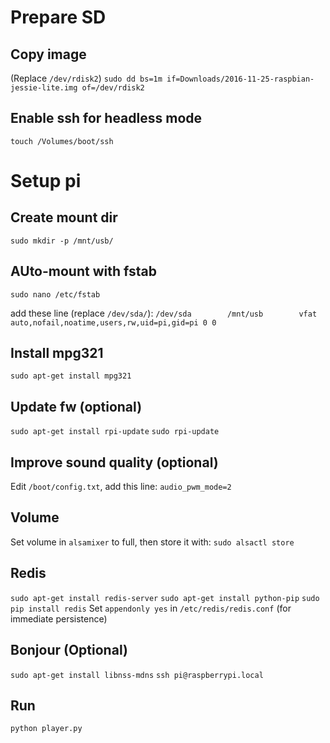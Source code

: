 # Prepare SD

## Copy image 

(Replace `/dev/rdisk2`)
`sudo dd bs=1m if=Downloads/2016-11-25-raspbian-jessie-lite.img of=/dev/rdisk2`

## Enable ssh for headless mode

`touch /Volumes/boot/ssh`


# Setup pi

## Create mount dir

`sudo mkdir -p /mnt/usb/`

## AUto-mount with fstab

`sudo nano /etc/fstab`

add these line (replace `/dev/sda/`):
`/dev/sda        /mnt/usb        vfat    auto,nofail,noatime,users,rw,uid=pi,gid=pi 0 0`


## Install mpg321
`sudo apt-get install mpg321`

## Update fw (optional)
`sudo apt-get install rpi-update`
`sudo rpi-update`

## Improve sound quality (optional)
Edit `/boot/config.txt`, add this line:
`audio_pwm_mode=2`

## Volume
Set volume in `alsamixer` to full, then store it with:
`sudo alsactl store`


## Redis
`sudo apt-get install redis-server`
`sudo apt-get install python-pip`
`sudo pip install redis`
Set `appendonly yes` in `/etc/redis/redis.conf` (for immediate persistence)


## Bonjour (Optional)
`sudo apt-get install libnss-mdns`
`ssh pi@raspberrypi.local`


## Run
`python player.py`
